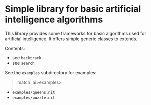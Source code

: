 # Simple library for basic artificial intelligence algorithms

This library provides some frameworks for basic algorithms used for artificial intelligence.
It offers simple generic classes to extends.

Contents:

* see `backtrack`
* see `search`

See the `examples` subdirectory for examples:

> match: ai>examples>

* `examples/queens.nit`
* `examples/puzzle.nit`

